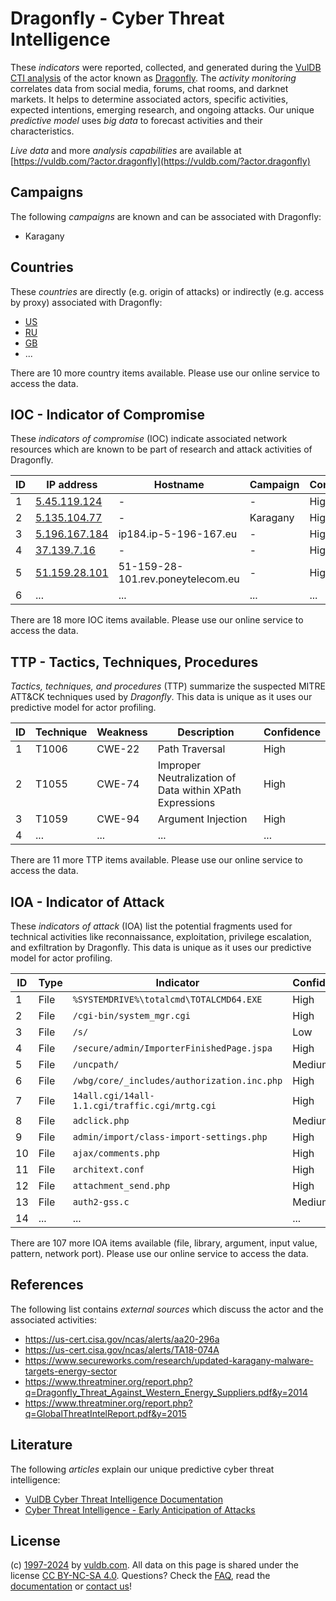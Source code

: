 # Dragonfly - Cyber Threat Intelligence

These _indicators_ were reported, collected, and generated during the [VulDB CTI analysis](https://vuldb.com/?kb.cti) of the actor known as [Dragonfly](https://vuldb.com/?actor.dragonfly). The _activity monitoring_ correlates data from social media, forums, chat rooms, and darknet markets. It helps to determine associated actors, specific activities, expected intentions, emerging research, and ongoing attacks. Our unique _predictive model_ uses _big data_ to forecast activities and their characteristics.

_Live data_ and more _analysis capabilities_ are available at [https://vuldb.com/?actor.dragonfly](https://vuldb.com/?actor.dragonfly)

## Campaigns

The following _campaigns_ are known and can be associated with Dragonfly:

* Karagany

## Countries

These _countries_ are directly (e.g. origin of attacks) or indirectly (e.g. access by proxy) associated with Dragonfly:

* [US](https://vuldb.com/?country.us)
* [RU](https://vuldb.com/?country.ru)
* [GB](https://vuldb.com/?country.gb)
* ...

There are 10 more country items available. Please use our online service to access the data.

## IOC - Indicator of Compromise

These _indicators of compromise_ (IOC) indicate associated network resources which are known to be part of research and attack activities of Dragonfly.

ID | IP address | Hostname | Campaign | Confidence
-- | ---------- | -------- | -------- | ----------
1 | [5.45.119.124](https://vuldb.com/?ip.5.45.119.124) | - | - | High
2 | [5.135.104.77](https://vuldb.com/?ip.5.135.104.77) | - | Karagany | High
3 | [5.196.167.184](https://vuldb.com/?ip.5.196.167.184) | ip184.ip-5-196-167.eu | - | High
4 | [37.139.7.16](https://vuldb.com/?ip.37.139.7.16) | - | - | High
5 | [51.159.28.101](https://vuldb.com/?ip.51.159.28.101) | 51-159-28-101.rev.poneytelecom.eu | - | High
6 | ... | ... | ... | ...

There are 18 more IOC items available. Please use our online service to access the data.

## TTP - Tactics, Techniques, Procedures

_Tactics, techniques, and procedures_ (TTP) summarize the suspected MITRE ATT&CK techniques used by _Dragonfly_. This data is unique as it uses our predictive model for actor profiling.

ID | Technique | Weakness | Description | Confidence
-- | --------- | -------- | ----------- | ----------
1 | T1006 | CWE-22 | Path Traversal | High
2 | T1055 | CWE-74 | Improper Neutralization of Data within XPath Expressions | High
3 | T1059 | CWE-94 | Argument Injection | High
4 | ... | ... | ... | ...

There are 11 more TTP items available. Please use our online service to access the data.

## IOA - Indicator of Attack

These _indicators of attack_ (IOA) list the potential fragments used for technical activities like reconnaissance, exploitation, privilege escalation, and exfiltration by Dragonfly. This data is unique as it uses our predictive model for actor profiling.

ID | Type | Indicator | Confidence
-- | ---- | --------- | ----------
1 | File | `%SYSTEMDRIVE%\totalcmd\TOTALCMD64.EXE` | High
2 | File | `/cgi-bin/system_mgr.cgi` | High
3 | File | `/s/` | Low
4 | File | `/secure/admin/ImporterFinishedPage.jspa` | High
5 | File | `/uncpath/` | Medium
6 | File | `/wbg/core/_includes/authorization.inc.php` | High
7 | File | `14all.cgi/14all-1.1.cgi/traffic.cgi/mrtg.cgi` | High
8 | File | `adclick.php` | Medium
9 | File | `admin/import/class-import-settings.php` | High
10 | File | `ajax/comments.php` | High
11 | File | `architext.conf` | High
12 | File | `attachment_send.php` | High
13 | File | `auth2-gss.c` | Medium
14 | ... | ... | ...

There are 107 more IOA items available (file, library, argument, input value, pattern, network port). Please use our online service to access the data.

## References

The following list contains _external sources_ which discuss the actor and the associated activities:

* https://us-cert.cisa.gov/ncas/alerts/aa20-296a
* https://us-cert.cisa.gov/ncas/alerts/TA18-074A
* https://www.secureworks.com/research/updated-karagany-malware-targets-energy-sector
* https://www.threatminer.org/report.php?q=Dragonfly_Threat_Against_Western_Energy_Suppliers.pdf&y=2014
* https://www.threatminer.org/report.php?q=GlobalThreatIntelReport.pdf&y=2015

## Literature

The following _articles_ explain our unique predictive cyber threat intelligence:

* [VulDB Cyber Threat Intelligence Documentation](https://vuldb.com/?kb.cti)
* [Cyber Threat Intelligence - Early Anticipation of Attacks](https://www.scip.ch/en/?labs.20201022)

## License

(c) [1997-2024](https://vuldb.com/?kb.changelog) by [vuldb.com](https://vuldb.com/?kb.about). All data on this page is shared under the license [CC BY-NC-SA 4.0](https://creativecommons.org/licenses/by-nc-sa/4.0/). Questions? Check the [FAQ](https://vuldb.com/?kb.faq), read the [documentation](https://vuldb.com/?kb) or [contact us](https://vuldb.com/?contact)!
